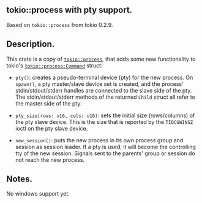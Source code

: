 
## tokio::process with pty support.

Based on `tokio::process` from tokio 0.2.9.

## Description.

This crate is a copy of [`tokio::process`](https://docs.rs/tokio/0.2.9/tokio/process),
that adds some new functionality to tokio's
[`tokio::process:Command`](https://docs.rs/tokio/0.2.9/tokio/process/struct.Command.html) struct:

- `pty()`: creates a pseudo-terminal device (pty) for the new process.
  On `spawn()`, a pty master/slave device set is created, and the
  process' stdin/stdout/stderr handles are connected to the slave side
  of the pty. The stdin/stdout/stderr methods of the returned
  `Child` struct all refer to the master side of the pty.

- `pty_size(rows: u16, cols: u16)`: sets the initial size (rows/columns) of the pty slave device.
  This is the size that is reported by the `TIOCGWINSZ` ioctl on the pty slave device.

- `new_session()`: puts the new process in its own process group and session as session leader.
  If a pty is used, it will become the controlling tty of the new session.
  Signals sent to the parents' group or session do not reach the new process.

## Notes.

No windows support yet.

